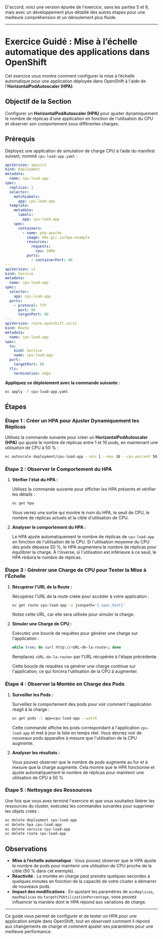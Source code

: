 D'accord, voici une version épurée de l'exercice, sans les parties 5 et 6, mais avec un développement plus détaillé des autres étapes pour une meilleure compréhension et un déroulement plus fluide.

---

# Exercice Guidé : Mise à l’échelle automatique des applications dans OpenShift

Cet exercice vous montre comment configurer la mise à l’échelle automatique pour une application déployée dans OpenShift à l'aide de l'**HorizontalPodAutoscaler (HPA)**.

## Objectif de la Section

Configurer un **HorizontalPodAutoscaler (HPA)** pour ajuster dynamiquement le nombre de réplicas d'une application en fonction de l'utilisation du CPU et observer son comportement sous différentes charges.

## Prérequis

Déployez une application de simulation de charge CPU à l’aide du manifest suivant, nommé `cpu-load-app.yaml` :

```yaml
apiVersion: apps/v1
kind: Deployment
metadata:
  name: cpu-load-app
spec:
  replicas: 1
  selector:
    matchLabels:
      app: cpu-load-app
  template:
    metadata:
      labels:
        app: cpu-load-app
    spec:
      containers:
        - name: php-apache
          image: k8s.gcr.io/hpa-example
          resources:
            requests:
              cpu: 200m
          ports:
            - containerPort: 80
---
apiVersion: v1
kind: Service
metadata:
  name: cpu-load-app
spec:
  selector:
    app: cpu-load-app
  ports:
    - protocol: TCP
      port: 80
      targetPort: 80
---
apiVersion: route.openshift.io/v1
kind: Route
metadata:
  name: cpu-load-app
spec:
  to:
    kind: Service
    name: cpu-load-app
  port:
    targetPort: 80
  tls:
    termination: edge
```

**Appliquez ce déploiement avec la commande suivante :**

```bash
oc apply -f cpu-load-app.yaml
```

## Étapes

### Étape 1 : Créer un HPA pour Ajuster Dynamiquement les Réplicas

Utilisez la commande suivante pour créer un **HorizontalPodAutoscaler (HPA)** qui ajuste le nombre de réplicas entre 1 et 10 pods, en maintenant une utilisation de CPU à 50 % :

```bash
oc autoscale deployment/cpu-load-app --min 1 --max 10 --cpu-percent 50
```

### Étape 2 : Observer le Comportement du HPA

1. **Vérifier l'état du HPA :**

   Utilisez la commande suivante pour afficher les HPA présents et vérifier les détails :

   ```bash
   oc get hpa
   ```

   Vous verrez une sortie qui montre le nom du HPA, le seuil de CPU, le nombre de réplicas actuels et la cible d'utilisation de CPU.

2. **Analyser le comportement du HPA :**

   Le HPA ajuste automatiquement le nombre de réplicas de `cpu-load-app` en fonction de l'utilisation de la CPU. Si l'utilisation moyenne du CPU des pods dépasse 50 %, le HPA augmentera le nombre de réplicas pour équilibrer la charge. À l'inverse, si l'utilisation est inférieure à ce seuil, le HPA réduira le nombre de réplicas.

### Étape 3 : Générer une Charge de CPU pour Tester la Mise à l’Échelle

1. **Récupérer l'URL de la Route :**

   Récupérez l'URL de la route créée pour accéder à votre application :

   ```bash
   oc get route cpu-load-app -o jsonpath='{.spec.host}'
   ```

   Notez cette URL, car elle sera utilisée pour simuler la charge.

2. **Simuler une Charge de CPU :**

   Exécutez une boucle de requêtes pour générer une charge sur l'application :

   ```bash
   while true; do curl http://<URL-de-la-route>; done
   ```

   Remplacez `<URL-de-la-route>` par l'URL récupérée à l'étape précédente.

   Cette boucle de requêtes va générer une charge continue sur l'application, ce qui forcera l'utilisation de la CPU à augmenter.

### Étape 4 : Observer la Montée en Charge des Pods

1. **Surveiller les Pods :**

   Surveillez le comportement des pods pour voir comment l'application réagit à la charge :

   ```bash
   oc get pods -l app=cpu-load-app --watch
   ```

   Cette commande affiche les pods correspondant à l'application `cpu-load-app` et met à jour la liste en temps réel. Vous devriez voir de nouveaux pods apparaître à mesure que l'utilisation de la CPU augmente.

2. **Analyser les résultats :**

   Vous pouvez observer que le nombre de pods augmente au fur et à mesure que la charge augmente. Cela montre que le HPA fonctionne et ajuste automatiquement le nombre de réplicas pour maintenir une utilisation de CPU à 50 %.

### Étape 5 : Nettoyage des Ressources

Une fois que vous avez terminé l'exercice et que vous souhaitez libérer les ressources du cluster, exécutez les commandes suivantes pour supprimer les objets créés :

```bash
oc delete deployment cpu-load-app
oc delete hpa cpu-load-app
oc delete service cpu-load-app
oc delete route cpu-load-app
```

## Observations

- **Mise à l’échelle automatique** : Vous pouvez observer que le HPA ajuste le nombre de pods pour maintenir une utilisation de CPU proche de la cible (50 % dans cet exemple).
- **Réactivité** : La montée en charge peut prendre quelques secondes à quelques minutes en fonction de la capacité de votre cluster à démarrer de nouveaux pods.
- **Impact des modifications** : En ajustant les paramètres de `minReplicas`, `maxReplicas` ou `targetCPUUtilizationPercentage`, vous pouvez influencer la manière dont le HPA répond aux variations de charge.

---

Ce guide vous permet de configurer et de tester un HPA pour une application simple dans OpenShift, tout en observant comment il répond aux changements de charge et comment ajuster ses paramètres pour une meilleure performance.

